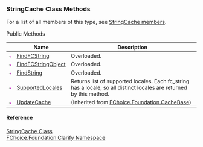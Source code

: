 ﻿### StringCache Class Methods

For a list of all members of this type, see [StringCache members](fcSDK~FChoice.Foundation.Clarify.StringCache_members.md).

Public Methods

|   | Name | Description |
| --- | --- | --- |
| ![Public Method](dotnetimages/publicMethod.png) | [FindFCString](fcSDK~FChoice.Foundation.Clarify.StringCache~FindFCString.md) | Overloaded.    |
| ![Public Method](dotnetimages/publicMethod.png) | [FindFCStringObject](fcSDK~FChoice.Foundation.Clarify.StringCache~FindFCStringObject.md) | Overloaded.    |
| ![Public Method](dotnetimages/publicMethod.png) | [FindString](fcSDK~FChoice.Foundation.Clarify.StringCache~FindString.md) | Overloaded.    |
| ![Public Method](dotnetimages/publicMethod.png) | [SupportedLocales](fcSDK~FChoice.Foundation.Clarify.StringCache~SupportedLocales.md) | Returns list of supported locales. Each fc_string has a locale, so all distinct locales are returned by this method.   |
| ![Public Method](dotnetimages/publicMethod.png) | [UpdateCache](fcSDK~FChoice.Foundation.CacheBase~UpdateCache.md) | (Inherited from [FChoice.Foundation.CacheBase](fcSDK~FChoice.Foundation.CacheBase.md)) |





#### Reference

[StringCache Class](fcSDK~FChoice.Foundation.Clarify.StringCache.md)  
[FChoice.Foundation.Clarify Namespace](fcSDK~FChoice.Foundation.Clarify_namespace.md)